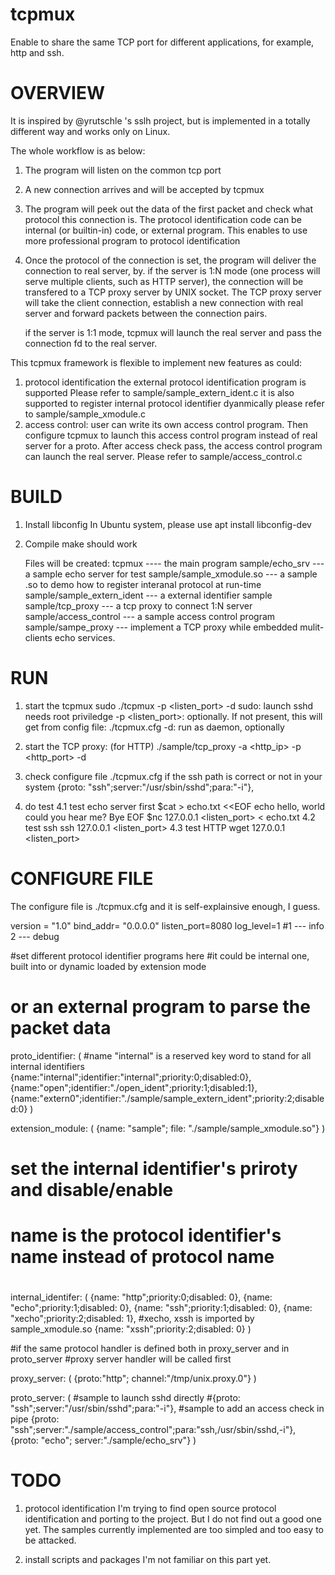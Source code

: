 # tcpmux
Enable to share the same TCP port for different applications, for example, http and ssh.

OVERVIEW
========

It is inspired by @yrutschle 's sslh project, but is implemented in a totally different way and works only on Linux.

The whole workflow is as below:
1. The program will listen on the common tcp port
2. A new connection arrives and will be accepted by tcpmux
3. The program will peek out the data of the first packet and check what protocol this connection is.
   The protocol identification code can be internal (or builtin-in) code, or external program.
   This enables to use more professional program to protocol identification
4. Once the protocol of the connection is set, the program will deliver the connection to real server, by.
    if the server is 1:N mode (one process will serve multiple clients, such as HTTP server), 
    the connection will be transfered to a TCP proxy server by UNIX socket. The TCP proxy server will take the client connection, 
    establish a new connection with real server and forward packets between the connection pairs.
    
    if the server is 1:1 mode, tcpmux will launch the real server and pass the connection fd to the real server.
    
This tcpmux framework is flexible to implement new features as could:
1. protocol identification
   the external protocol identification program is supported
                  Please refer to sample/sample_extern_ident.c
   it is also supported to register internal protocol identifier dyanmically 
                  please refer to sample/sample_xmodule.c 
2. access control: user can write its own access control program. Then configure tcpmux to launch this access control program 
   instead of real server for a proto. After access check pass, the access control program can launch the real server.
   Please refer to sample/access_control.c
   
BUILD
=======
1. Install libconfig 
   In Ubuntu system, please use
             apt install libconfig-dev            
2. Compile
         make should work
    
    Files will be created:
    tcpmux ---- the main program
    sample/echo_srv --- a sample echo server for test
    sample/sample_xmodule.so --- a sample .so to demo how to register interanal protocol at run-time
    sample/sample_extern_ident --- a external identifier sample
    sample/tcp_proxy --- a tcp proxy to connect 1:N server
    sample/access_control --- a sample access control program
    sample/sampe_proxy --- implement a TCP proxy while embedded mulit-clients echo services.
    
 RUN
 ====

 1. start the tcpmux
  sudo ./tcpmux -p <listen_port>  -d
  sudo: launch sshd needs root priviledge
  -p <listen_port>: optionally. If not present, this will get from config file: ./tcpmux.cfg
  -d:   run as daemon, optionally
  
 2. start the TCP proxy: (for HTTP) 
    ./sample/tcp_proxy -a <http_ip> -p <http_port> -d
    
 3. check configure file ./tcpmux.cfg if the ssh path is correct or not in your system
      {proto: "ssh";server:"/usr/sbin/sshd";para:"-i"},
 
 4.  do test
     4.1 test echo server first
     $cat > echo.txt <<EOF
     echo
     hello, world
     could you hear me?
     Bye 
     EOF
     $nc 127.0.0.1 <listen_port> < echo.txt
     4.2 test ssh
     ssh 127.0.0.1  <listen_port>
     4.3 test HTTP
     wget 127.0.0.1 <listen_port>
     
     
CONFIGURE FILE
===============

The configure file is ./tcpmux.cfg and it is self-explainsive enough, I guess.
 
version = "1.0"
bind_addr= "0.0.0.0"
listen_port=8080
log_level=1 #1 --- info  2 --- debug

#set different protocol identifier programs here
#it could be internal one, built into or dynamic loaded by extension mode
# or an external program to parse the packet data
proto_identifier:
(
  #name "internal" is a reserved key word to stand for all internal identifiers
  {name:"internal";identifier:"internal";priority:0;disabled:0},
  {name:"open";identifier:"./open_ident";priority:1;disabled:1},
  {name:"extern0";identifier:"./sample/sample_extern_ident";priority:2;disabled:0}
)


extension_module:
(
   {name: "sample"; file: "./sample/sample_xmodule.so"}
)

#
# set the internal identifier's priroty and disable/enable
# name is the protocol identifier's name instead of protocol name
#
internal_identifer:
(
   {name: "http";priority:0;disabled: 0},
   {name: "echo";priority:1;disabled: 0},
   {name: "ssh";priority:1;disabled: 0},
   {name: "xecho";priority:2;disabled: 1},  #xecho, xssh is imported by sample_xmodule.so
   {name: "xssh";priority:2;disabled: 0}
)

#if the same protocol handler is defined both in proxy_server and in proto_server
#proxy server handler will  be called first 

proxy_server:
(
   {proto:"http"; channel:"/tmp/unix.proxy.0"}
)


proto_server:
(
   #sample to launch sshd directly
   #{proto: "ssh";server:"/usr/sbin/sshd";para:"-i"},
   #sample to add an access check in pipe
   {proto: "ssh";server:"./sample/access_control";para:"ssh,/usr/sbin/sshd,-i"},
   {proto: "echo"; server:"./sample/echo_srv"}
)
     
TODO
====
1. protocol identification
   I'm trying to find open source protocol identification and porting to the project. But I do not find out a good one yet.
   The samples currently implemented are too simpled and too easy to be attacked.
         
2. install scripts and packages
   I'm not familiar on this part yet.
     
  
     
  
 
 
  
    









